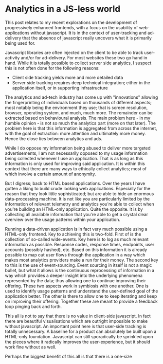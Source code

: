 Analytics in a JS-less world
==================

This post relates to my recent explorations on the development of progressively enhanced frontends, with a focus on the usability of web-applications without javascript. It is in the context of user-tracking and ad-delivery that the absence of javascript really uncovers what it is primarily being used for.

Javascript libraries are often injected on the client to be able to track user-activity and/or for ad-delivery. For most websites these two go hand in hand. While it is totally possible to collect server side analytics, I suspect this is not often done for the following reasons:

- Client side tracking yields more and more detailed data
- Server side tracking requires deep technical integration; either in the application itself, or in supporting infrastructure

The analytics and ad-tech industry has come up with "innovations" allowing the fingerprinting of individuals based on thousands of different aspects; most notably being the environment they use; that is screen resolution, browser, operating system, and much, much more. The remainder can be extracted based on behavioural analysis. The main problem here - in my humble opinion - is not so much the analytics part (more on that later). The problem here is that this information is aggregated from across the internet, with the goal of extraction: more attention and ultimately more money. Hence the close ties between analytics and ads.

While I do oppose my information being abused to deliver more targeted advertisements, I am not necessarily opposed to my usage information being collected whenever I use an application. That is as long as this information is only used for improving said application. It is within this context that there are many ways to ethically collect analytics; most of which involve a certain amount of anonymity.

But I digress; back to HTML based applications. Over the years I have gotten a liking to build crude looking web applications. Especially for the reason that they look little sophisticated; but are able to hide an enormous data-processing machine. It is not like you are particularly limited by the information of relevant telemetry and analytics you're able to collect when you're building an HTML-only application. Quite the opposite. It is by collecting all available information that you're able to get a crystal clear overview over the usage patterns within your application.

Running a data-driven application is in fact very much possible using a HTML-only frontend. Key to achieving this is two-fold. First of is the collection of so-called wide-events. Key here is to log as much relevant information as possible. Response codes, response times, endpoints, user accounts (possibly hashed), etc. Based on this information it is already possible to map out user flows through the application in a way which makes most analytics providers make a run for their money. The second key to this is the use of event-sourcing. Event sourcing in itself is not a magic bullet, but what it allows is the continuous reprocessing of information in a way which provides a deeper insight into the underlying phenomena represented by the data; thus allowing one to continue improving their offering. These two aspects work in symbiosis with one another. One is used to identify usage patterns and understand the user-defined goal of the application better. The other is there to allow one to keep iterating and keep on improving their offering. Together these are meant to provide a feedback loop pinging back and forth.

This all is not to say that there is no value in client-side javascript. In fact there are beautiful visualisations which are outright impossible to make without javascript. An important point here is that user-side tracking is totally unnecessary. A baseline for a product can absolutely be built upon a HTML-only foundation. Javascript can still sporadically be sprinkled upon the pieces where it radically improves the user-experience, but it should work fine without as well.

Perhaps the biggest benefit of this all is that there is a one-size